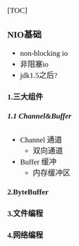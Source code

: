 <span  style="font-family: Simsun,serif; font-size: 17px; ">

[TOC]

### NIO基础

- non-blocking io
- 非阻塞io
- jdk1.5之后?

#### 1.三大组件

##### 1.1 Channel&Buffer

- Channel 通道
  - 双向通道
- Buffer 缓冲
  - 内存缓冲区

#### 2.ByteBuffer

#### 3.文件编程

#### 4.网络编程

</span>